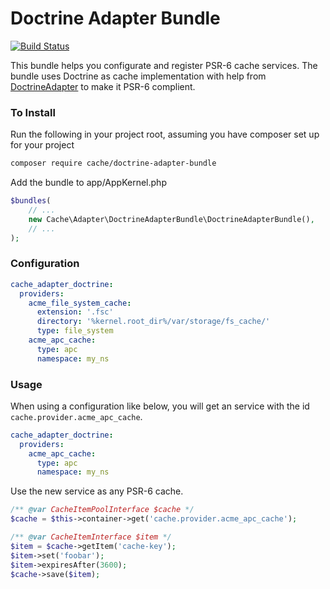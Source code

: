 # Doctrine Adapter Bundle
[![Build Status](https://travis-ci.org/php-cache/doctrine-adapter-bundle.png?branch=master)](https://travis-ci.org/php-cache/doctrine-adapter-bundle)

This bundle helps you configurate and register PSR-6 cache services. The bundle uses Doctrine as cache implementation 
with help from [DoctrineAdapter] to make it PSR-6 complient. 

### To Install

Run the following in your project root, assuming you have composer set up for your project
```sh
composer require cache/doctrine-adapter-bundle
```

Add the bundle to app/AppKernel.php

```php
$bundles(
    // ...
    new Cache\Adapter\DoctrineAdapterBundle\DoctrineAdapterBundle(),
    // ...
);
```


### Configuration

```yaml
cache_adapter_doctrine:
  providers:
    acme_file_system_cache:
      extension: '.fsc'
      directory: '%kernel.root_dir%/var/storage/fs_cache/'
      type: file_system
    acme_apc_cache:
      type: apc
      namespace: my_ns
```

### Usage

When using a configuration like below, you will get an service with the id `cache.provider.acme_apc_cache`.
```yaml
cache_adapter_doctrine:
  providers:
    acme_apc_cache:
      type: apc
      namespace: my_ns
```

Use the new service as any PSR-6 cache. 
 
``` php
/** @var CacheItemPoolInterface $cache */
$cache = $this->container->get('cache.provider.acme_apc_cache');

/** @var CacheItemInterface $item */
$item = $cache->getItem('cache-key');
$item->set('foobar');
$item->expiresAfter(3600);
$cache->save($item);
```

[DoctrineAdapter]: https://github.com/php-cache/doctrine-adapter